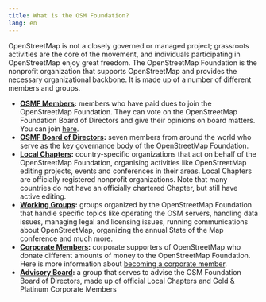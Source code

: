 ```yaml
---
title: What is the OSM Foundation?
lang: en
---
```


OpenStreetMap is not a closely governed or managed project; grassroots activities are the core of the movement, and individuals participating in OpenStreetMap enjoy great freedom. The OpenStreetMap Foundation is the nonprofit organization that supports OpenStreetMap and provides the necessary organizational backbone. It is made up of a number of different members and groups.

* **[OSMF Members](https://wiki.osmfoundation.org/wiki/Membership):** members who have paid dues to join the OpenStreetMap Foundation. They can vote on the OpenStreetMap Foundation Board of Directors and give their opinions on board matters. You can join [here](https://wiki.osmfoundation.org/wiki/Membership).
* **[OSMF Board of Directors](https://wiki.osmfoundation.org/wiki/Officers_%26_Board):** seven members from around the world who serve as the key governance body of the OpenStreetMap Foundation.
* **[Local Chapters](https://wiki.osmfoundation.org/wiki/Local_Chapters):** country-specific organizations that act on behalf of the OpenStreetMap Foundation, organising activities like OpenStreetMap editing projects, events and conferences in their areas. Local Chapters are officially registered nonprofit organizations. Note that many countries do not have an officially chartered Chapter, but still have active editing.
* **[Working Groups](about-osm-community/working-groups/):** groups organized by the OpenStreetMap Foundation that handle specific topics like operating the OSM servers, handling data issues, managing legal and licensing issues, running communications about OpenStreetMap, organizing the annual State of the Map conference and much more.
* **[Corporate Members](https://wiki.osmfoundation.org/wiki/Corporate_Members):** corporate supporters of OpenStreetMap who donate different amounts of money to the OpenStreetMap Foundation. Here is more information about [becoming a corporate member](https://wiki.osmfoundation.org/wiki/Join_as_a_corporate_member).
* **[Advisory Board](https://wiki.osmfoundation.org/wiki/Advisory_Board):**  a group that serves to advise the OSM Foundation Board of Directors, made up of official Local Chapters and Gold & Platinum Corporate Members